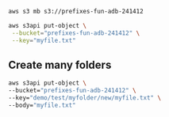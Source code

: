 ```sh
aws s3 mb s3://prefixes-fun-adb-241412
```

```sh
aws s3api put-object \
 --bucket="prefixes-fun-adb-241412" \
 --key="myfile.txt"
```

## Create many folders

```sh
aws s3api put-object \
--bucket="prefixes-fun-adb-241412" \
--key="demo/test/myfolder/new/myfile.txt" \
--body="myfile.txt"
```